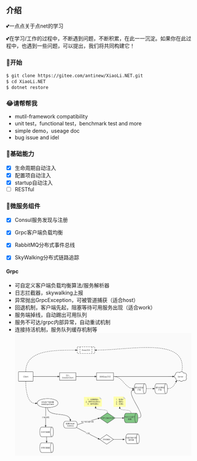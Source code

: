 
## 介绍
💕一点点关于点net的学习

💕在学习/工作的过程中，不断遇到问题，不断积累，在此一一沉淀。如果你在此过程中，也遇到一些问题，可以提出，我们将共同构建它！

### 🐣开始

```shell
$ git clone https://gitee.com/antinew/XiaoLi.NET.git
$ cd XiaoLi.NET
$ dotnet restore
```

### 😂请帮帮我
- mutil-framework compatibility
- unit test，functional test，benchmark test and more
- simple demo，useage doc
- bug issue and idel

### 🐌基础能力
- [x] 生命周期自动注入
- [x] 配置项自动注入
- [x] startup自动注入
- [ ] RESTful

### 🐸微服务组件
- [x] Consul服务发现与注册
- [x] Grpc客户端负载均衡
- [x] RabbitMQ分布式事件总线
- [x] SkyWalking分布式链路追踪


#### Grpc
- 可自定义客户端负载均衡算法/服务解析器
- 日志拦截器，skywalking上报
- 异常抛出GrpcException，可被管道捕获（适合host）
- 回退机制，客户端先起，阻塞等待可用服务出现（适合work）
- 服务端掉线，自动踢出可用队列
- 服务不可达/grpc内部异常，自动重试机制
- 连接持活机制，服务队列缓存机制等
![输入图片说明](img/grpc.jpg)